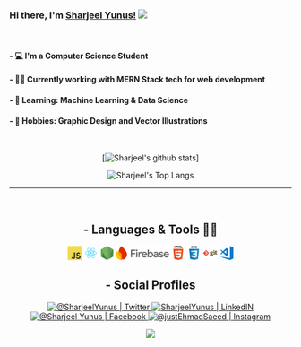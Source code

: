 ### Hi there, I'm [Sharjeel Yunus!](https://www.instagram.com/sharjeelyunus) <img src="https://github.com/TheDudeThatCode/TheDudeThatCode/blob/master/Assets/wave.gif" width="29px">

<br />

#### - 💻‍ I'm a Computer Science Student

#### - 👨‍💻 Currently working with MERN Stack tech for web development

#### - 🎇 Learning: Machine Learning & Data Science

#### - 🎨 Hobbies: Graphic Design and Vector Illustrations

<br />
<center>

[![Sharjeel's github stats](https://github-readme-stats.vercel.app/api?username=sharjeelyunus&show_icons=true&title_color=824DA6&icon_color=824DA6&theme=tokyonight)]

![Sharjeel's Top Langs](https://github-readme-stats.vercel.app/api/top-langs/?username=sharjeelyunus&hide=TeX&layout=compact&theme=tokyonight&title_color=824DA6&icon_color=824DA6)


---

<br />

## - Languages & Tools 👨‍💻

<p>

<code><img height="25" src="https://raw.githubusercontent.com/github/explore/80688e429a7d4ef2fca1e82350fe8e3517d3494d/topics/javascript/javascript.png"></code>
<code><img height="25" src="https://raw.githubusercontent.com/github/explore/80688e429a7d4ef2fca1e82350fe8e3517d3494d/topics/react/react.png"></code>
<code><img height="25" src="https://raw.githubusercontent.com/github/explore/80688e429a7d4ef2fca1e82350fe8e3517d3494d/topics/nodejs/nodejs.png"></code>
<code><img src="https://raw.githubusercontent.com/gilbarbara/logos/master/logos/firebase.svg" alt="Firebase" height="25"/></code>
<code><img height="25" src="https://raw.githubusercontent.com/github/explore/80688e429a7d4ef2fca1e82350fe8e3517d3494d/topics/html/html.png"></code>
<code><img height="25" src="https://raw.githubusercontent.com/github/explore/80688e429a7d4ef2fca1e82350fe8e3517d3494d/topics/css/css.png"></code>
<code><img height="25" src="https://raw.githubusercontent.com/github/explore/80688e429a7d4ef2fca1e82350fe8e3517d3494d/topics/git/git.png"></code>
<code><img height="25" src="https://raw.githubusercontent.com/github/explore/80688e429a7d4ef2fca1e82350fe8e3517d3494d/topics/visual-studio-code/visual-studio-code.png" /></code>

</p>


## - Social Profiles 

<a href="https://twitter.com/sharjeelyunus" target="_blank">
  <img alt="@SharjeelYunus | Twitter" src="https://img.shields.io/badge/twitter-%231DA1F2.svg?&style=for-the-badge&logo=twitter&logoColor=white"/>
</a>
<a href="https://www.linkedin.com/in/sharjeel-yunus/" target="_blank">
  <img alt="SharjeelYunus | LinkedIN"  src="https://img.shields.io/badge/linkedin-%230077B5.svg?&style=for-the-badge&logo=linkedin&logoColor=white" />
</a>
<a href="https://www.facebook.com/sharjeelyunus1" target="_blank">
  <img  alt="@Sharjeel Yunus | Facebook" src="https://img.shields.io/badge/facebook-%231877F2.svg?&style=for-the-badge&logo=facebook&logoColor=white" />
</a>
<a href="https://www.instagram.com/justEhmadSaeed" target="_blank">
  <img alt="@justEhmadSaeed | Instagram"  src="https://img.shields.io/badge/instagram-%23E4405F.svg?&style=for-the-badge&logo=instagram&logoColor=white" />
</a>

![](https://komarev.com/ghpvc/?username=sharjeelyunus&color=blueviolet&label=Profile+Views)
</center>
